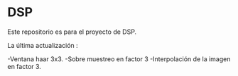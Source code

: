 # DSP
Este repositorio es para el proyecto de  DSP.

La última actualización :

-Ventana haar 3x3.
-Sobre muestreo en factor 3
-Interpolación de la imagen en factor 3.
